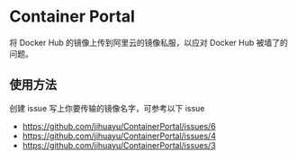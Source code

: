 # Container Portal

将 Docker Hub 的镜像上传到阿里云的镜像私服，以应对 Docker Hub 被墙了的问题。

## 使用方法

创建 issue 写上你要传输的镜像名字，可参考以下 issue

- https://github.com/jihuayu/ContainerPortal/issues/6
- https://github.com/jihuayu/ContainerPortal/issues/4
- https://github.com/jihuayu/ContainerPortal/issues/3